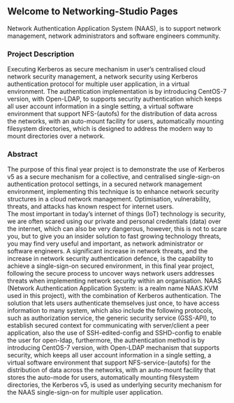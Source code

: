 ## Welcome to Networking-Studio Pages
Network Authentication Application System (NAAS), is to support network management, network administrators and software engineers community.
### Project Description
Executing Kerberos as secure mechanism in user’s centralised cloud network security management, a network security using Kerberos authentication protocol for multiple user application, in a virtual environment. The authentication implementation is by introducing CentOS-7 version, with Open-LDAP, to supports security authentication which keeps all user account information in a single setting, a virtual software environment that support NFS-(autofs) for the distribution of data across the networks, with an auto-mount facility for users, automatically mounting filesystem directories, which is designed to address the modern way to mount directories over a network.

### Abstract 
The purpose of this final year project is to demonstrate the use of Kerberos v5 as a secure mechanism for a collective, and centralised single-sign-on authentication protocol settings, in a secured network management environment, implementing this technique is to enhance network security structures in a cloud network management. Optimisation, vulnerability, threats, and attacks has known respect for internet users.  
The most important in today’s internet of things (IoT) technology is security, we are often scared using our private and personal credentials (data) over the internet, which can also be very dangerous, however, this is not to scare you, but to give you an insider solution to fast growing technology threats, you may find very useful and important, as network administrator or software engineers. 
A significant increase in network threats, and the increase in network security authentication defence, is the capability to achieve a single-sign-on secured environment, in this final year project, following the secure process to uncover ways network users addresses threats when implementing network security within an organisation. NAAS (Network Authentication Application System: is a realm name NAAS.KVM used in this project), with the combination of Kerberos authentication. The solution that lets users authenticate themselves just once, to have access information to many system, which also include the following protocols, such as authorization service, the generic security service (GSS-API), to establish secured context for communicating with server/client a peer application, also the use of SSH-edited-config and SSHD-config to enable the user for open-ldap, furthermore, the authentication method is by introducing CentOS-7 version, with Open-LDAP mechanism that supports security, which keeps all user account information in a single setting, a virtual software environment that support NFS-service-(autofs) for the distribution of data across the networks, with an auto-mount facility that stores the auto-mode for users, automatically mounting filesystem directories, the Kerberos v5, is used as underlying security mechanism for the NAAS single-sign-on for multiple user application.   


